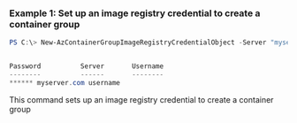 ### Example 1: Set up an image registry credential to create a container group
```powershell
PS C:\> New-AzContainerGroupImageRegistryCredentialObject -Server "myserver.com" -Username "username" -Password (ConvertTo-SecureString "******" -AsPlainText -Force) 


Password          Server       Username
--------          ------       --------
****** myserver.com username
```

This command sets up an image registry credential to create a container group